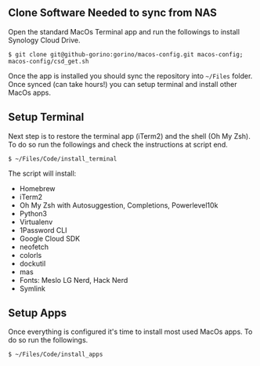 ## Clone Software Needed to sync from NAS
Open the standard MacOs Terminal app and run the followings to install Synology Cloud Drive.
```
$ git clone git@github-gorino:gorino/macos-config.git macos-config; macos-config/csd_get.sh
```

Once the app is installed you should sync the repository into `~/Files` folder. Once synced (can take hours!) you can setup terminal and install other MacOs apps.

##  Setup Terminal
Next step is to restore the terminal app (iTerm2) and the shell (Oh My Zsh). To do so run the followings and check the instructions at script end.
```
$ ~/Files/Code/install_terminal
```

The script will install:
* Homebrew
* iTerm2
* Oh My Zsh with Autosuggestion, Completions, Powerlevel10k
* Python3
* Virtualenv
* 1Password CLI
* Google Cloud SDK
* neofetch
* colorls
* dockutil
* mas
* Fonts: Meslo LG Nerd, Hack Nerd
* Symlink

## Setup Apps
Once everything is configured it's time to install most used MacOs apps. To do so run the followings.
```
$ ~/Files/Code/install_apps
```
